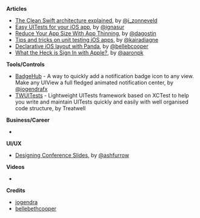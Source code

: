 **Articles**

* [The Clean Swift architecture explained](https://zonneveld.dev/the-clean-swift-architecture-explained/), by [@j_zonneveld](https://twitter.com/j_zonneveld)
* [Easy UITests for your iOS app](https://treatwell.engineering/easy-uitests-for-your-ios-app-6af7aa3457), by [@ignasur](https://twitter.com/ignasur)
* [Reduce Your App Size With App Thinning](https://agostini.tech/2019/06/02/reduce-your-app-size-with-app-thinning/), by [@dagostin](https://twitter.com/dagostin)
* [Tips and tricks on unit testing iOS apps](https://www.kairadiagne.com/2019/05/31/ios-testing-tips-and-tricks), by [@kairadiagne](https://twitter.com/kairadiagne)
* [Declarative iOS layout with Panda](http://blog.bellebcooper.com/ios-layout-with-panda.html), by [@bellebcooper](http://www.twitter.com/bellebcooper)
* [What the Heck is Sign In with Apple?](https://developer.okta.com/blog/2019/06/04/what-the-heck-is-sign-in-with-apple), by [@aaronpk](https://twitter.com/aaronpk)

**Tools/Controls**

* [BadgeHub](https://github.com/jogendra/BadgeHub) - A way to quickly add a notification badge icon to any view. Make any UIView a full fledged animated notification center, by [@jogendrafx](https://twitter.com/jogendrafx)
* [TWUITests](https://github.com/treatwell/twuitests) - Lightweight UITests framework based on XCTest to help you write and maintain UITests quickly and easily with well organised code structure, by Treatwell

**Business/Career**

* 

**UI/UX**

* [Designing Conference Slides](https://ashfurrow.com/blog/designing-conference-slides/), by [@ashfurrow](https://twitter.com/ashfurrow)

**Videos**

* 

**Credits**

* [jogendra](https://github.com/jogendra)
* [bellebethcooper](https://github.com/bellebethcooper/)
